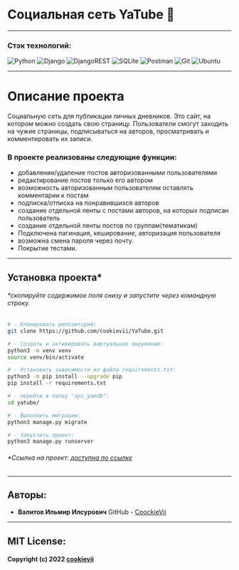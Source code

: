 # Социальная сеть YaTube :iphone:

----------

### Стэк технологий:

![Python](https://img.shields.io/badge/python-3670A0?style=for-the-badge&logo=python&logoColor=ffdd54)
![Django](https://img.shields.io/badge/django-%23092E20.svg?style=for-the-badge&logo=django&logoColor=white)
![DjangoREST](https://img.shields.io/badge/DJANGO-REST-ff1709?style=for-the-badge&logo=django&logoColor=white&color=ff1709&labelColor=gray)
![SQLite](https://img.shields.io/badge/sqlite-%2307405e.svg?style=for-the-badge&logo=sqlite&logoColor=white)
![Postman](https://img.shields.io/badge/Postman-FF6C37?style=for-the-badge&logo=postman&logoColor=white)
![Git](https://img.shields.io/badge/git-%23F05033.svg?style=for-the-badge&logo=git&logoColor=white)
![Ubuntu](https://img.shields.io/badge/Ubuntu-E95420?style=for-the-badge&logo=ubuntu&logoColor=white)

----------

# Описание проекта

Cоциальную сеть для публикации личных дневников. Это сайт, на котором можно
создать свою страницу. Пользователи смогут заходить на чужие страницы,
подписываться на авторов, просматривать и
комментировать их записи.

### В проекте реализованы следующие функции:

* добавление/удаление постов авторизованными пользователями
* редактирование постов только его автором
* возможность авторизованным пользователям оставлять комментарии к постам
* подписка/отписка на понравившихся авторов
* создание отдельной ленты с постами авторов, на которых подписан пользователь
* создание отдельной ленты постов по группам(тематикам)
* Подключена пагинация, кеширование, авторизация пользователя
* возможна смена пароля через почту.
* Покрытие тестами.

----------

## Установка проекта*

###### *скопируйте содержимое поля снизу и запустите через командную строку.

```bash
# - Клонировать репозиторий:
git clone https://github.com/cookievii/YaTube.git

# - Cоздать и активировать виртуальное окружение:
python3 -m venv venv
source venv/bin/activate

# - Установить зависимости из файла requirements.txt:
python3 -m pip install --upgrade pip
pip install -r requirements.txt

# - перейти в папку "api_yamdb":
cd yatube/

# - Выполнить миграции:
python3 manage.py migrate

# - Запустить проект:
python3 manage.py runserver
```

###### *Ссылка на проект: [доступна по ссылке](http://localhost:8000/)

----------

## Авторы:

* **Валитов Ильмир Илсурович**
  GitHub - [CoockieVii](https://github.com/cookievii)

----------

## MIT License:

#### Copyright (c) 2022 [cookievii](https://github.com/cookievii)
